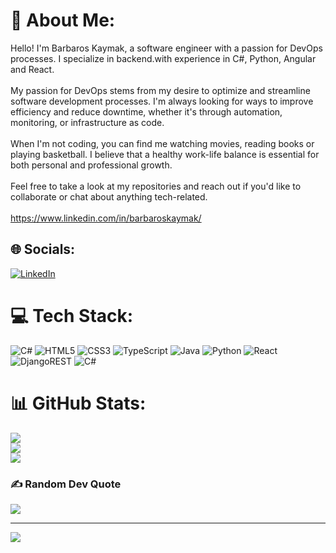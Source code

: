 # 💫 About Me:
Hello! I'm Barbaros Kaymak, a software engineer with a passion for DevOps processes. I specialize in  backend.with experience in C#, Python, Angular and React.<br><br>My passion for DevOps stems from my desire to optimize and streamline software development processes. I'm always looking for ways to improve efficiency and reduce downtime, whether it's through automation, monitoring, or infrastructure as code.<br><br>When I'm not coding, you can find me watching movies, reading books or playing basketball. I believe that a healthy work-life balance is essential for both personal and professional growth.<br><br>Feel free to take a look at my repositories and reach out if you'd like to collaborate or chat about anything tech-related.<br><br>https://www.linkedin.com/in/barbaroskaymak/


## 🌐 Socials:
[![LinkedIn](https://img.shields.io/badge/LinkedIn-%230077B5.svg?logo=linkedin&logoColor=white)](https://linkedin.com/in/https://www.linkedin.com/in/barbaroskaymak/) 

# 💻 Tech Stack:
![C#](https://img.shields.io/badge/c%23-%23239120.svg?style=for-the-badge&logo=c-sharp&logoColor=white) ![HTML5](https://img.shields.io/badge/html5-%23E34F26.svg?style=for-the-badge&logo=html5&logoColor=white) ![CSS3](https://img.shields.io/badge/css3-%231572B6.svg?style=for-the-badge&logo=css3&logoColor=white) ![TypeScript](https://img.shields.io/badge/typescript-%23007ACC.svg?style=for-the-badge&logo=typescript&logoColor=white) ![Java](https://img.shields.io/badge/java-%23ED8B00.svg?style=for-the-badge&logo=java&logoColor=white) ![Python](https://img.shields.io/badge/python-3670A0?style=for-the-badge&logo=python&logoColor=ffdd54) ![React](https://img.shields.io/badge/react-%2320232a.svg?style=for-the-badge&logo=react&logoColor=%2361DAFB) ![DjangoREST](https://img.shields.io/badge/DJANGO-REST-ff1709?style=for-the-badge&logo=django&logoColor=white&color=ff1709&labelColor=gray) ![C#](https://img.shields.io/badge/c%23-%23239120.svg?style=for-the-badge&logo=c-sharp&logoColor=white)
# 📊 GitHub Stats:
![](https://github-readme-stats.vercel.app/api?username=barbaroskaymak&theme=vue&hide_border=false&include_all_commits=true&count_private=true)<br/>
![](https://github-readme-streak-stats.herokuapp.com/?user=barbaroskaymak&theme=vue&hide_border=false)<br/>
![](https://github-readme-stats.vercel.app/api/top-langs/?username=barbaroskaymak&theme=vue&hide_border=false&include_all_commits=true&count_private=true&layout=compact)

### ✍️ Random Dev Quote
![](https://quotes-github-readme.vercel.app/api?type=horizontal&theme=light)

---
[![](https://visitcount.itsvg.in/api?id=barbaroskaymak&icon=1&color=0)](https://visitcount.itsvg.in)

<!-- Proudly created with GPRM ( https://gprm.itsvg.in ) -->
